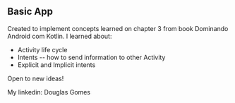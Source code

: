 ## Basic App

Created to implement concepts learned on chapter 3 from book Dominando Android com Kotlin. I learned about:

   - Activity life cycle
   - Intents
   -- how to send information to other Activity
   - Explicit and Implicit intents


Open to new ideas!

My linkedin: Douglas Gomes